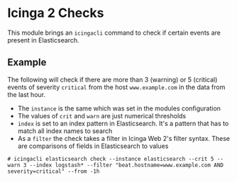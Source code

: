 # Icinga 2 Checks

This module brings an `icingacli` command to check if certain events are present in Elasticsearch.

## Example

The following will check if there are more than 3 (warning) or 5 (critical) events of severity `critical` from the host `www.example.com` in the data from the last hour.

* The `instance` is the same which was set in the modules configuration
* The values of `crit` and `warn` are just numerical thresholds
* `index` is set to an index pattern in Elasticsearch. It's a pattern that has to match all index names to search
* As a `filter` the check takes a filter in Icinga Web 2's filter syntax. These are comparisons of fields in Elasticsearch to values

```
# icingacli elasticsearch check --instance elasticsearch --crit 5 --warn 3 --index logstash* --filter "beat.hostname=www.example.com AND severity=critical" --from -1h 
```
